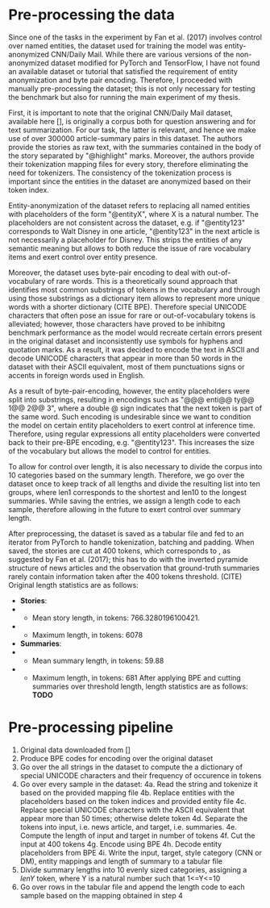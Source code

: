
# Pre-processing the data

Since one of the tasks in the experiment by Fan et al. (2017) involves control over named entities, the dataset used for training the model was entity-anonymized CNN/Daily Mail. While there are various versions of the non-anonymized dataset modified for PyTorch and TensorFlow, I have not found an available dataset or tutorial that satisfied the requirement of entity anonymization and byte pair encoding. Therefore, I proceeded with manually pre-processing the dataset; this is not only necessary for testing the benchmark but also for running the main experiment of my thesis.

First, it is important to note that the original CNN/Daily Mail dataset, available here [], is originally a corpus both for question answering and for text summarization. For our task, the latter is relevant, and hence we make use of over 300000 article-summary pairs in this dataset. The authors provide the stories as raw text, with the summaries contained in the body of the story separated by "@highlight" marks. Moreover, the authors provide their tokenization mapping files for every story, therefore eliminating the need for tokenizers. The consistency of the tokenization process is important since the entities in the dataset are anonymized based on their token index. 

Entity-anonymization of the dataset refers to replacing all named entities with placeholders of the form "@entityX", where X is a natural number. The placeholders are not consistent across the dataset, e.g. if "@entity123" corresponds to Walt Disney in one article, "@entity123" in the next article is not necessarily a placeholder for Disney. This strips the entities of any semantic meaning but allows to both reduce the issue of rare vocabulary items and exert control over entity presence. 

Moreover, the dataset uses byte-pair encoding to deal with out-of-vocabulary of rare words. This is a theoretically sound approach that identifies most common substrings of tokens in the vocabulary and through using those substrings as a dictionary item allows to represent more unique words with a shorter dictionary (CITE BPE). Therefore special UNICODE characters that often pose an issue for rare or out-of-vocabulary tokens is alleviated; however, those characters have proved to be inhibitng benchmark performance as the model would recreate certain errors present in the original dataset and inconsistently use symbols for hyphens and quotation marks. As a result, it was decided to encode the text in ASCII and decode UNICODE characters that appear in more than 50 words in the dataset with their ASCII equivalent, most of them punctuations signs or accents in foreign words used in English. 

As a result of byte-pair-encoding, however, the entity placeholders were split into substrings, resulting in encodings such as "@@@ enti@@ ty@@ 1@@ 2@@ 3", where a double @ sign indicates that the next token is part of the same word. Such encoding is undesirable since we want to condition the model on certain entity placeholders to exert control at inference time. Therefore, using regular expressions all entity placeholders were converted back to their pre-BPE encoding, e.g. "@entity123". This increases the size of the vocabulary but allows the model to control for entities. 

To allow for control over length, it is also necessary to divide the corpus into 10 categories based on the summary length. Therefore, we go over the dataset once to keep track of all lengths and divide the resulting list into ten groups, where len1 corresponds to the shortest and len10 to the longest summaries. While saving the entries, we assign a length code to each sample, therefore allowing in the future to exert control over summary length.

After preprocessing, the dataset is saved as a tabular file and fed to an iterator from PyTorch to handle tokenization, batching and padding. When saved, the stories are cut at 400 tokens, which corresponds to , as suggested by Fan et al. (2017); this has to do with the inverted pyramide structure of news articles and the observation that ground-truth summaries rarely contain information taken after the 400 tokens threshold. (CITE) Original length statistics are as follows:
* **Stories**:
* * Mean story length, in tokens: 766.3280196100421.
* * Maximum length, in tokens: 6078
* **Summaries**:
* * Mean summary length, in tokens: 59.88
* * Maximum length, in tokens: 681
After applying BPE and cutting summaries over threshold length, length statistics are as follows:
**TODO**

# Pre-processing pipeline

1. Original data downloaded from []
2. Produce BPE codes for encoding over the original dataset
3. Go over the all strings in the dataset to compute the a dictionary of special UNICODE characters and their frequency of occurence in tokens
4. Go over every sample in the dataset: 
	4a. Read the string and tokenize it based on the provided mapping file 
	4b. Replace entities with the placeholders based on the token indices and provided entity file 
	4c. Replace special UNICODE characters with the ASCII equivalent that appear more than 50 times; otherwise delete token
	4d. Separate the tokens into input, i.e. news article, and target, i.e. summaries. 
	4e. Compute the length of input and target in number of tokens 
	4f. Cut the input at 400 tokens 
	4g. Encode using BPE 
	4h. Decode entity placeholders from BPE
	4i. Write the input, target, style category (CNN or DM), entity mappings and length of summary to a tabular file
5. Divide summary lengths into 10 evenly sized categories, assigning a *lenY* token, where Y is a natural number such that 1<=Y<=10
6. Go over rows in the tabular file and append the length code to each sample based on the mapping obtained in step 4



